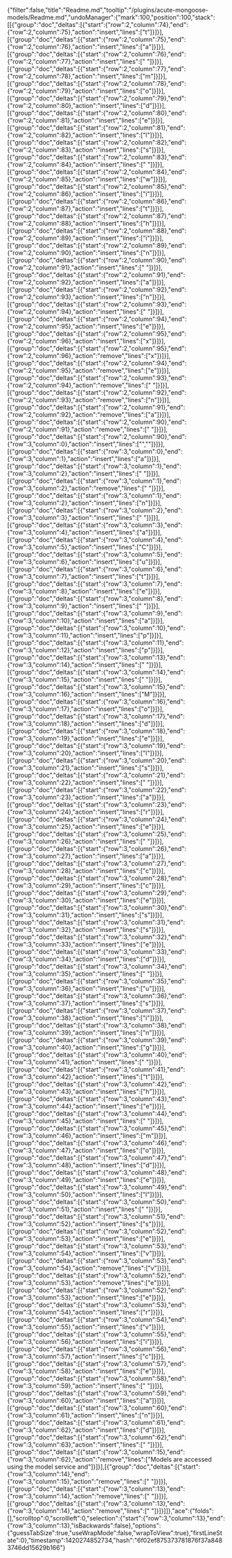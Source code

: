{"filter":false,"title":"Readme.md","tooltip":"/plugins/acute-mongoose-models/Readme.md","undoManager":{"mark":100,"position":100,"stack":[[{"group":"doc","deltas":[{"start":{"row":2,"column":74},"end":{"row":2,"column":75},"action":"insert","lines":["t"]}]}],[{"group":"doc","deltas":[{"start":{"row":2,"column":75},"end":{"row":2,"column":76},"action":"insert","lines":["a"]}]}],[{"group":"doc","deltas":[{"start":{"row":2,"column":76},"end":{"row":2,"column":77},"action":"insert","lines":[" "]}]}],[{"group":"doc","deltas":[{"start":{"row":2,"column":77},"end":{"row":2,"column":78},"action":"insert","lines":["m"]}]}],[{"group":"doc","deltas":[{"start":{"row":2,"column":78},"end":{"row":2,"column":79},"action":"insert","lines":["o"]}]}],[{"group":"doc","deltas":[{"start":{"row":2,"column":79},"end":{"row":2,"column":80},"action":"insert","lines":["d"]}]}],[{"group":"doc","deltas":[{"start":{"row":2,"column":80},"end":{"row":2,"column":81},"action":"insert","lines":["e"]}]}],[{"group":"doc","deltas":[{"start":{"row":2,"column":81},"end":{"row":2,"column":82},"action":"insert","lines":["l"]}]}],[{"group":"doc","deltas":[{"start":{"row":2,"column":82},"end":{"row":2,"column":83},"action":"insert","lines":["s"]}]}],[{"group":"doc","deltas":[{"start":{"row":2,"column":83},"end":{"row":2,"column":84},"action":"insert","lines":[" "]}]}],[{"group":"doc","deltas":[{"start":{"row":2,"column":84},"end":{"row":2,"column":85},"action":"insert","lines":["w"]}]}],[{"group":"doc","deltas":[{"start":{"row":2,"column":85},"end":{"row":2,"column":86},"action":"insert","lines":["i"]}]}],[{"group":"doc","deltas":[{"start":{"row":2,"column":86},"end":{"row":2,"column":87},"action":"insert","lines":["t"]}]}],[{"group":"doc","deltas":[{"start":{"row":2,"column":87},"end":{"row":2,"column":88},"action":"insert","lines":["h"]}]}],[{"group":"doc","deltas":[{"start":{"row":2,"column":88},"end":{"row":2,"column":89},"action":"insert","lines":["i"]}]}],[{"group":"doc","deltas":[{"start":{"row":2,"column":89},"end":{"row":2,"column":90},"action":"insert","lines":["n"]}]}],[{"group":"doc","deltas":[{"start":{"row":2,"column":90},"end":{"row":2,"column":91},"action":"insert","lines":[" "]}]}],[{"group":"doc","deltas":[{"start":{"row":2,"column":91},"end":{"row":2,"column":92},"action":"insert","lines":["a"]}]}],[{"group":"doc","deltas":[{"start":{"row":2,"column":92},"end":{"row":2,"column":93},"action":"insert","lines":["n"]}]}],[{"group":"doc","deltas":[{"start":{"row":2,"column":93},"end":{"row":2,"column":94},"action":"insert","lines":[" "]}]}],[{"group":"doc","deltas":[{"start":{"row":2,"column":94},"end":{"row":2,"column":95},"action":"insert","lines":["e"]}]}],[{"group":"doc","deltas":[{"start":{"row":2,"column":95},"end":{"row":2,"column":96},"action":"insert","lines":["x"]}]}],[{"group":"doc","deltas":[{"start":{"row":2,"column":95},"end":{"row":2,"column":96},"action":"remove","lines":["x"]}]}],[{"group":"doc","deltas":[{"start":{"row":2,"column":94},"end":{"row":2,"column":95},"action":"remove","lines":["e"]}]}],[{"group":"doc","deltas":[{"start":{"row":2,"column":93},"end":{"row":2,"column":94},"action":"remove","lines":[" "]}]}],[{"group":"doc","deltas":[{"start":{"row":2,"column":92},"end":{"row":2,"column":93},"action":"remove","lines":["n"]}]}],[{"group":"doc","deltas":[{"start":{"row":2,"column":91},"end":{"row":2,"column":92},"action":"remove","lines":["a"]}]}],[{"group":"doc","deltas":[{"start":{"row":2,"column":90},"end":{"row":2,"column":91},"action":"remove","lines":[" "]}]}],[{"group":"doc","deltas":[{"start":{"row":2,"column":90},"end":{"row":3,"column":0},"action":"insert","lines":["",""]}]}],[{"group":"doc","deltas":[{"start":{"row":3,"column":0},"end":{"row":3,"column":1},"action":"insert","lines":["a"]}]}],[{"group":"doc","deltas":[{"start":{"row":3,"column":1},"end":{"row":3,"column":2},"action":"insert","lines":[" "]}]}],[{"group":"doc","deltas":[{"start":{"row":3,"column":1},"end":{"row":3,"column":2},"action":"remove","lines":[" "]}]}],[{"group":"doc","deltas":[{"start":{"row":3,"column":1},"end":{"row":3,"column":2},"action":"insert","lines":["n"]}]}],[{"group":"doc","deltas":[{"start":{"row":3,"column":2},"end":{"row":3,"column":3},"action":"insert","lines":[" "]}]}],[{"group":"doc","deltas":[{"start":{"row":3,"column":3},"end":{"row":3,"column":4},"action":"insert","lines":["a"]}]}],[{"group":"doc","deltas":[{"start":{"row":3,"column":4},"end":{"row":3,"column":5},"action":"insert","lines":["C"]}]}],[{"group":"doc","deltas":[{"start":{"row":3,"column":5},"end":{"row":3,"column":6},"action":"insert","lines":["u"]}]}],[{"group":"doc","deltas":[{"start":{"row":3,"column":6},"end":{"row":3,"column":7},"action":"insert","lines":["t"]}]}],[{"group":"doc","deltas":[{"start":{"row":3,"column":7},"end":{"row":3,"column":8},"action":"insert","lines":["e"]}]}],[{"group":"doc","deltas":[{"start":{"row":3,"column":8},"end":{"row":3,"column":9},"action":"insert","lines":[" "]}]}],[{"group":"doc","deltas":[{"start":{"row":3,"column":9},"end":{"row":3,"column":10},"action":"insert","lines":["a"]}]}],[{"group":"doc","deltas":[{"start":{"row":3,"column":10},"end":{"row":3,"column":11},"action":"insert","lines":["p"]}]}],[{"group":"doc","deltas":[{"start":{"row":3,"column":11},"end":{"row":3,"column":12},"action":"insert","lines":["p"]}]}],[{"group":"doc","deltas":[{"start":{"row":3,"column":13},"end":{"row":3,"column":14},"action":"insert","lines":[" "]}]}],[{"group":"doc","deltas":[{"start":{"row":3,"column":14},"end":{"row":3,"column":15},"action":"insert","lines":[" "]}]}],[{"group":"doc","deltas":[{"start":{"row":3,"column":15},"end":{"row":3,"column":16},"action":"insert","lines":["M"]}]}],[{"group":"doc","deltas":[{"start":{"row":3,"column":16},"end":{"row":3,"column":17},"action":"insert","lines":["o"]}]}],[{"group":"doc","deltas":[{"start":{"row":3,"column":17},"end":{"row":3,"column":18},"action":"insert","lines":["d"]}]}],[{"group":"doc","deltas":[{"start":{"row":3,"column":18},"end":{"row":3,"column":19},"action":"insert","lines":["e"]}]}],[{"group":"doc","deltas":[{"start":{"row":3,"column":19},"end":{"row":3,"column":20},"action":"insert","lines":["l"]}]}],[{"group":"doc","deltas":[{"start":{"row":3,"column":20},"end":{"row":3,"column":21},"action":"insert","lines":["s"]}]}],[{"group":"doc","deltas":[{"start":{"row":3,"column":21},"end":{"row":3,"column":22},"action":"insert","lines":[" "]}]}],[{"group":"doc","deltas":[{"start":{"row":3,"column":22},"end":{"row":3,"column":23},"action":"insert","lines":["a"]}]}],[{"group":"doc","deltas":[{"start":{"row":3,"column":23},"end":{"row":3,"column":24},"action":"insert","lines":["r"]}]}],[{"group":"doc","deltas":[{"start":{"row":3,"column":24},"end":{"row":3,"column":25},"action":"insert","lines":["e"]}]}],[{"group":"doc","deltas":[{"start":{"row":3,"column":25},"end":{"row":3,"column":26},"action":"insert","lines":[" "]}]}],[{"group":"doc","deltas":[{"start":{"row":3,"column":26},"end":{"row":3,"column":27},"action":"insert","lines":["a"]}]}],[{"group":"doc","deltas":[{"start":{"row":3,"column":27},"end":{"row":3,"column":28},"action":"insert","lines":["c"]}]}],[{"group":"doc","deltas":[{"start":{"row":3,"column":28},"end":{"row":3,"column":29},"action":"insert","lines":["c"]}]}],[{"group":"doc","deltas":[{"start":{"row":3,"column":29},"end":{"row":3,"column":30},"action":"insert","lines":["e"]}]}],[{"group":"doc","deltas":[{"start":{"row":3,"column":30},"end":{"row":3,"column":31},"action":"insert","lines":["s"]}]}],[{"group":"doc","deltas":[{"start":{"row":3,"column":31},"end":{"row":3,"column":32},"action":"insert","lines":["s"]}]}],[{"group":"doc","deltas":[{"start":{"row":3,"column":32},"end":{"row":3,"column":33},"action":"insert","lines":["e"]}]}],[{"group":"doc","deltas":[{"start":{"row":3,"column":33},"end":{"row":3,"column":34},"action":"insert","lines":["d"]}]}],[{"group":"doc","deltas":[{"start":{"row":3,"column":34},"end":{"row":3,"column":35},"action":"insert","lines":[" "]}]}],[{"group":"doc","deltas":[{"start":{"row":3,"column":35},"end":{"row":3,"column":36},"action":"insert","lines":["u"]}]}],[{"group":"doc","deltas":[{"start":{"row":3,"column":36},"end":{"row":3,"column":37},"action":"insert","lines":["s"]}]}],[{"group":"doc","deltas":[{"start":{"row":3,"column":37},"end":{"row":3,"column":38},"action":"insert","lines":["i"]}]}],[{"group":"doc","deltas":[{"start":{"row":3,"column":38},"end":{"row":3,"column":39},"action":"insert","lines":["n"]}]}],[{"group":"doc","deltas":[{"start":{"row":3,"column":39},"end":{"row":3,"column":40},"action":"insert","lines":["g"]}]}],[{"group":"doc","deltas":[{"start":{"row":3,"column":40},"end":{"row":3,"column":41},"action":"insert","lines":[" "]}]}],[{"group":"doc","deltas":[{"start":{"row":3,"column":41},"end":{"row":3,"column":42},"action":"insert","lines":["t"]}]}],[{"group":"doc","deltas":[{"start":{"row":3,"column":42},"end":{"row":3,"column":43},"action":"insert","lines":["h"]}]}],[{"group":"doc","deltas":[{"start":{"row":3,"column":43},"end":{"row":3,"column":44},"action":"insert","lines":["e"]}]}],[{"group":"doc","deltas":[{"start":{"row":3,"column":44},"end":{"row":3,"column":45},"action":"insert","lines":[" "]}]}],[{"group":"doc","deltas":[{"start":{"row":3,"column":45},"end":{"row":3,"column":46},"action":"insert","lines":["m"]}]}],[{"group":"doc","deltas":[{"start":{"row":3,"column":46},"end":{"row":3,"column":47},"action":"insert","lines":["o"]}]}],[{"group":"doc","deltas":[{"start":{"row":3,"column":47},"end":{"row":3,"column":48},"action":"insert","lines":["d"]}]}],[{"group":"doc","deltas":[{"start":{"row":3,"column":48},"end":{"row":3,"column":49},"action":"insert","lines":["e"]}]}],[{"group":"doc","deltas":[{"start":{"row":3,"column":49},"end":{"row":3,"column":50},"action":"insert","lines":["l"]}]}],[{"group":"doc","deltas":[{"start":{"row":3,"column":50},"end":{"row":3,"column":51},"action":"insert","lines":[" "]}]}],[{"group":"doc","deltas":[{"start":{"row":3,"column":51},"end":{"row":3,"column":52},"action":"insert","lines":["s"]}]}],[{"group":"doc","deltas":[{"start":{"row":3,"column":52},"end":{"row":3,"column":53},"action":"insert","lines":["e"]}]}],[{"group":"doc","deltas":[{"start":{"row":3,"column":53},"end":{"row":3,"column":54},"action":"insert","lines":["v"]}]}],[{"group":"doc","deltas":[{"start":{"row":3,"column":53},"end":{"row":3,"column":54},"action":"remove","lines":["v"]}]}],[{"group":"doc","deltas":[{"start":{"row":3,"column":52},"end":{"row":3,"column":53},"action":"remove","lines":["e"]}]}],[{"group":"doc","deltas":[{"start":{"row":3,"column":52},"end":{"row":3,"column":53},"action":"insert","lines":["e"]}]}],[{"group":"doc","deltas":[{"start":{"row":3,"column":53},"end":{"row":3,"column":54},"action":"insert","lines":["r"]}]}],[{"group":"doc","deltas":[{"start":{"row":3,"column":54},"end":{"row":3,"column":55},"action":"insert","lines":["v"]}]}],[{"group":"doc","deltas":[{"start":{"row":3,"column":55},"end":{"row":3,"column":56},"action":"insert","lines":["i"]}]}],[{"group":"doc","deltas":[{"start":{"row":3,"column":56},"end":{"row":3,"column":57},"action":"insert","lines":["c"]}]}],[{"group":"doc","deltas":[{"start":{"row":3,"column":57},"end":{"row":3,"column":58},"action":"insert","lines":["e"]}]}],[{"group":"doc","deltas":[{"start":{"row":3,"column":58},"end":{"row":3,"column":59},"action":"insert","lines":[" "]}]}],[{"group":"doc","deltas":[{"start":{"row":3,"column":59},"end":{"row":3,"column":60},"action":"insert","lines":["a"]}]}],[{"group":"doc","deltas":[{"start":{"row":3,"column":60},"end":{"row":3,"column":61},"action":"insert","lines":["n"]}]}],[{"group":"doc","deltas":[{"start":{"row":3,"column":61},"end":{"row":3,"column":62},"action":"insert","lines":["d"]}]}],[{"group":"doc","deltas":[{"start":{"row":3,"column":62},"end":{"row":3,"column":63},"action":"insert","lines":[" "]}]}],[{"group":"doc","deltas":[{"start":{"row":3,"column":15},"end":{"row":3,"column":62},"action":"remove","lines":["Models are accessed using the model service and"]}]}],[{"group":"doc","deltas":[{"start":{"row":3,"column":14},"end":{"row":3,"column":15},"action":"remove","lines":[" "]}]}],[{"group":"doc","deltas":[{"start":{"row":3,"column":13},"end":{"row":3,"column":14},"action":"remove","lines":[" "]}]}],[{"group":"doc","deltas":[{"start":{"row":3,"column":13},"end":{"row":3,"column":14},"action":"remove","lines":[" "]}]}]]},"ace":{"folds":[],"scrolltop":0,"scrollleft":0,"selection":{"start":{"row":3,"column":13},"end":{"row":3,"column":13},"isBackwards":false},"options":{"guessTabSize":true,"useWrapMode":false,"wrapToView":true},"firstLineState":0},"timestamp":1420274852734,"hash":"6f02ef875373781876f37a8483746dd15629b166"}
